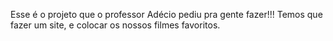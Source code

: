 Esse é o projeto que o professor Adécio pediu pra gente fazer!!!
Temos que fazer um site, e colocar os nossos filmes favoritos.